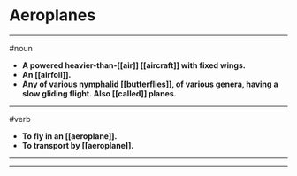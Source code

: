 # Aeroplanes
---
#noun
- **A powered heavier-than-[[air]] [[aircraft]] with fixed wings.**
- **An [[airfoil]].**
- **Any of various nymphalid [[butterflies]], of various genera, having a slow gliding flight. Also [[called]] planes.**
---
#verb
- **To fly in an [[aeroplane]].**
- **To transport by [[aeroplane]].**
---
---
